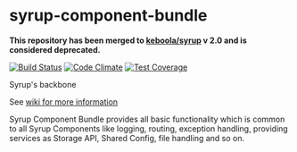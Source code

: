syrup-component-bundle
======================

**This repository has been merged to [keboola/syrup](https://github.com/keboola/syrup) v 2.0 and is considered deprecated.**



[![Build Status](https://travis-ci.org/keboola/syrup-component-bundle.svg?branch=master)](https://travis-ci.org/keboola/syrup-component-bundle)
[![Code Climate](https://codeclimate.com/github/keboola/syrup-component-bundle/badges/gpa.svg)](https://codeclimate.com/github/keboola/syrup-component-bundle)
[![Test Coverage](https://codeclimate.com/github/keboola/syrup-component-bundle/badges/coverage.svg)](https://codeclimate.com/github/keboola/syrup-component-bundle)

Syrup's backbone

See [wiki for more information](https://github.com/keboola/syrup-component-bundle/wiki)

Syrup Component Bundle provides all basic functionality which is common to all Syrup Components like logging, routing,
exception handling, providing services as Storage API, Shared Config, file handling and so on.
